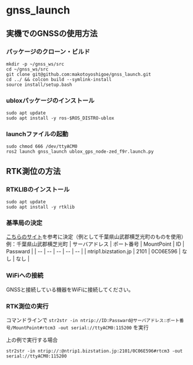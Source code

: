 # gnss_launch

## 実機でのGNSSの使用方法
### パッケージのクローン・ビルド
```
mkdir -p ~/gnss_ws/src
cd ~/gnss_ws/src
git clone git@github.com:makotoyoshigoe/gnss_launch.git
cd ../ && colcon build --symlink-install
source install/setup.bash
```
### ubloxパッケージのインストール
```
sudo apt update
sudo apt install -y ros-$ROS_DISTRO-ublox
```
### launchファイルの起動
```
sudo chmod 666 /dev/ttyACM0
ros2 launch gnss_launch ublox_gps_node-zed_f9r.launch.py
```

## RTK測位の方法
### RTKLIBのインストール
```
sudo apt update
sudo apt install -y rtklib
```
### 基準局の決定
[こちらのサイト](https://rtk.silentsystem.jp/)を参考に決定（例として千葉県山武郡横芝光町のものを使用）\
例：千葉県山武郡横芝光町
| サーバアドレス | ポート番号 | MountPoint | ID | Passward | 
| -- | -- | -- | -- | -- |
| ntrip1.bizstation.jp | 2101 | 0C06E596 | なし | なし |

### WiFiへの接続
GNSSと接続している機器をWiFiに接続してください。

### RTK測位の実行
コマンドラインで
```str2str -in ntrip://ID:Passward@サーバアドレス:ポート番号/MountPoint#rtcm3 -out serial://ttyACM0:115200```
を実行

上の例で実行する場合
```
str2str -in ntrip://:@ntrip1.bizstation.jp:2101/0C06E596#rtcm3 -out serial://ttyACM0:115200
```